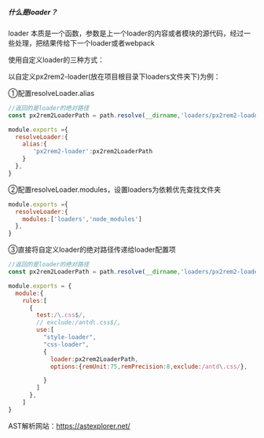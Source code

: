 ##### 什么是loader？

loader 本质是一个函数，参数是上一个loader的内容或者模块的源代码，经过一些处理，把结果传给下一个loader或者webpack

使用自定义loader的三种方式：

以自定义px2rem2-loader(放在项目根目录下loaders文件夹下)为例：

①配置resolveLoader.alias

```js
//返回的是loader的绝对路径
const px2rem2LoaderPath = path.resolve(__dirname,'loaders/px2rem2-loader.js');

module.exports ={
  resolveLoader:{
    alias:{
       'px2rem2-loader':px2rem2LoaderPath
    } 
  },
}

```

②配置resolveLoader.modules，设置loaders为依赖优先查找文件夹

```js
module.exports ={
  resolveLoader:{
    modules:['loaders','node_modules']
  },
}
```

③直接将自定义loader的绝对路径传递给loader配置项

```js
//返回的是loader的绝对路径
const px2rem2LoaderPath = path.resolve(__dirname,'loaders/px2rem2-loader.js');

module.exports = {
  module:{
    rules:[
      {
        test:/\.css$/,
        // exclude:/antd\.css$/,
        use:[
          "style-loader",
          "css-loader",
          {
            loader:px2rem2LoaderPath,
            options:{remUnit:75,remPrecision:8,exclude:/antd\.css/},

          }
        ]
      },
    ]
}
```

AST解析网站：https://astexplorer.net/